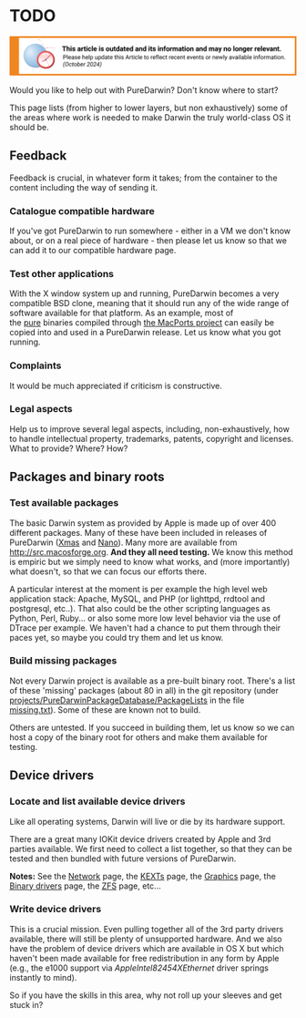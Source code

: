 # TODO

![This article is outdated and its information and may no longer relevant.](/img/notice/article-oudated-oct2024.svg)

Would you like to help out with PureDarwin?
Don't know where to start? 

This page lists (from higher to lower layers, but non exhaustively) some of the areas where work is needed to make Darwin the truly world-class OS it should be.

## Feedback

Feedback is crucial, in whatever form it takes; from the container to the content including the way of sending it.

### Catalogue compatible hardware

If you've got PureDarwin to run somewhere - either in a VM we don't know about, or on a real piece of hardware - then please let us know so that we can add it to our compatible hardware page.

### Test other applications

With the X window system up and running, PureDarwin becomes a very compatible BSD clone, meaning that it should run any of the wide range of software available for that platform. As an example, most of the [pure](/developers/Using%20MacPorts/Purity) binaries compiled through [the MacPorts project](/developers/Using%20MacPorts/Using-MacPorts) can easily be copied into and used in a PureDarwin release. Let us know what you got running.

### Complaints

It would be much appreciated if criticism is constructive.

### Legal aspects

Help us to improve several legal aspects, including, non-exhaustively, how to handle intellectual property, trademarks, patents, copyright and licenses. What to provide? Where? How?

## Packages and binary roots

### Test available packages

The basic Darwin system as provided by Apple is made up of over 400 different packages. Many of these have been included in releases of PureDarwin ([Xmas](/users/Xmas) and [Nano](/users/PureDarwin-Nano)). Many more are available from http://src.macosforge.org. **And they all need testing.** We know this method is empiric but we simply need to know what works, and (more importantly) what doesn't, so that we can focus our efforts there.

A particular interest at the moment is per example the high level web application stack: Apache, MySQL, and PHP (or lighttpd, rrdtool and postgresql, etc..). That also could be the other scripting languages as Python, Perl, Ruby... or also some more low level behavior via the use of DTrace per example.
We haven't had a chance to put them through their paces yet, so maybe you could try them and let us know.

### Build missing packages

Not every Darwin project is available as a pre-built binary root. There's a list of these 'missing' packages (about 80 in all) in the git repository (under [projects/PureDarwinPackageDatabase/PackageLists](https://github.com/PureDarwin/PureDarwin/tree/master/projects/PureDarwinPackageDatabase/PackageLists/) in the file [missing.txt](https://github.com/PureDarwin/PureDarwin/tree/master/projects/PureDarwinPackageDatabase/PackageLists/missing.txt)). Some of these are known not to build.

Others are untested. If you succeed in building them, let us know so we can host a copy of the binary root for others and make them available for testing.

## Device drivers

### Locate and list available device drivers

Like all operating systems, Darwin will live or die by its hardware support.

There are a great many IOKit device drivers created by Apple and 3rd parties available. We first need to collect a list together, so that they can be tested and then bundled with future versions of PureDarwin. 

__Notes:__ See the [Network](/developers/Network) page, the [KEXTs](/developers/KEXTs/kexts) page, the [Graphics](/developers/Graphics) page, the [Binary drivers](BinaryDrivers) page, the [ZFS](/developers/ZFS) page, etc...

### Write device drivers

This is a crucial mission. Even pulling together all of the 3rd party drivers available, there will still be plenty of unsupported hardware. And we also have the problem of device drivers which are available in OS X but which haven't been made available for free redistribution in any form by Apple (e.g., the e1000 support via *AppleIntel82454XEthernet* driver springs instantly to mind).

So if you have the skills in this area, why not roll up your sleeves and get stuck in?
